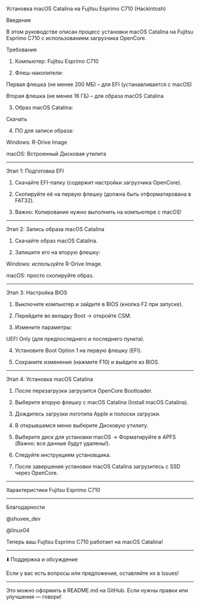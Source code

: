 Установка macOS Catalina на Fujitsu Esprimo C710 (Hackintosh)

Введение

В этом руководстве описан процесс установки macOS Catalina на Fujitsu Esprimo C710 с использованием загрузчика OpenCore.

Требования

1. Компьютер: Fujitsu Esprimo C710


2. Флеш-накопители:

Первая флешка (не менее 200 МБ) – для EFI (устанавливается с macOS)

Вторая флешка (не менее 16 ГБ) – для образа macOS Catalina



3. Образ macOS Catalina:

Скачать



4. ПО для записи образа:

Windows: R-Drive Image

macOS: Встроенный Дисковая утилита





---

Этап 1: Подготовка EFI

1. Скачайте EFI-папку (содержит настройки загрузчика OpenCore).


2. Скопируйте её на первую флешку (должна быть отформатирована в FAT32).


3. Важно: Копирование нужно выполнить на компьютере с macOS!




---

Этап 2: Запись образа macOS Catalina

1. Скачайте образ macOS Catalina.


2. Запишите его на вторую флешку:

Windows: используйте R-Drive Image.

macOS: просто скопируйте образ.





---

Этап 3: Настройка BIOS

1. Выключите компьютер и зайдите в BIOS (кнопка F2 при запуске).


2. Перейдите во вкладку Boot → откройте CSM.


3. Измените параметры:

UEFI Only (для предпоследнего и последнего пункта).



4. Установите Boot Option 1 на первую флешку (EFI).


5. Сохраните изменения (нажмите F10) и выйдите из BIOS.




---

Этап 4: Установка macOS Catalina

1. После перезагрузки загрузится OpenCore Bootloader.


2. Выберите вторую флешку с macOS Catalina (Install macOS Catalina).


3. Дождитесь загрузки логотипа Apple и полоски загрузки.


4. В открывшемся меню выберите Дисковую утилиту.


5. Выберите диск для установки macOS → Форматируйте в APFS (Важно: все данные будут удалены!).


6. Следуйте инструкциям установщика.


7. После завершения установки macOS Catalina загрузитесь с SSD через OpenCore.




---

Характеристики Fujitsu Esprimo C710


---

Благодарности

@shuvee_dev

@linux04


Теперь ваш Fujitsu Esprimo C710 работает на macOS Catalina!


---

⬇️ Поддержка и обсуждение

Если у вас есть вопросы или предложения, оставляйте их в Issues!


---

Это можно оформить в README.md на GitHub. Если нужны правки или улучшения — говори!


